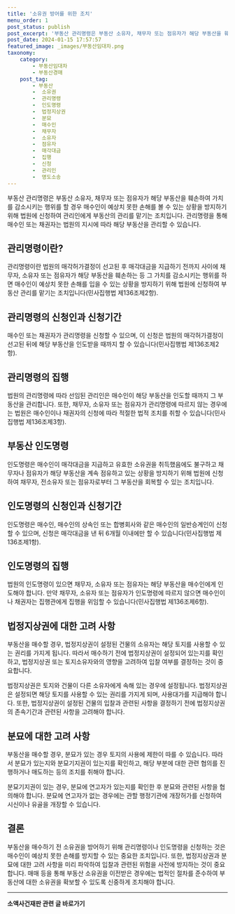 ```yaml
---
title: '소유권 방어를 위한 조치'
menu_order: 1
post_status: publish
post_excerpt: '부동산 관리명령은 부동산 소유자, 채무자 또는 점유자가 해당 부동산을 훼손하여 가치를 감소시키는 행위를 할 경우 매수인이 예상치 못한 손해를 볼 수 있는 상황을 방지하기 위해 법원에 신청하여 관리인에게 부동산의 관리를 맡기는 조치입니다. 관리명령을 통해 매수인 또는 채권자는 법원의 지시에 따라 해당 부동산을 관리할 수 있습니다.'
post_date: 2024-01-15 17:57:57
featured_image: _images/부동산임대차.png
taxonomy:
    category:
        - 부동산임대차
        - 부동산경매
    post_tag:
        - 부동산
        -  소유권
        -  관리명령
        -  인도명령
        -  법정지상권
        -  분묘
        -  매수인
        -  채무자
        -  소유자
        -  점유자
        -  매각대금
        -  집행
        -  신청
        -  관리인
        -  명도소송
---
```



부동산 관리명령은 부동산 소유자, 채무자 또는 점유자가 해당 부동산을 훼손하여 가치를 감소시키는 행위를 할 경우 매수인이 예상치 못한 손해를 볼 수 있는 상황을 방지하기 위해 법원에 신청하여 관리인에게 부동산의 관리를 맡기는 조치입니다. 관리명령을 통해 매수인 또는 채권자는 법원의 지시에 따라 해당 부동산을 관리할 수 있습니다.

## 관리명령이란?

관리명령이란 법원의 매각허가결정이 선고된 후 매각대금을 지급하기 전까지 사이에 채무자, 소유자 또는 점유자가 해당 부동산을 훼손하는 등 그 가치를 감소시키는 행위를 하면 매수인이 예상치 못한 손해를 입을 수 있는 상황을 방지하기 위해 법원에 신청하여 부동산 관리를 맡기는 조치입니다(민사집행법 제136조제2항).

## 관리명령의 신청인과 신청기간

매수인 또는 채권자가 관리명령을 신청할 수 있으며, 이 신청은 법원의 매각허가결정이 선고된 뒤에 해당 부동산을 인도받을 때까지 할 수 있습니다(민사집행법 제136조제2항).

## 관리명령의 집행

법원의 관리명령에 따라 선임된 관리인은 매수인이 해당 부동산을 인도할 때까지 그 부동산을 관리합니다. 또한, 채무자, 소유자 또는 점유자가 관리명령에 따르지 않는 경우에는 법원은 매수인이나 채권자의 신청에 따라 적절한 법적 조치를 취할 수 있습니다(민사집행법 제136조제3항).

## 부동산 인도명령

인도명령은 매수인이 매각대금을 지급하고 유효한 소유권을 취득했음에도 불구하고 채무자나 점유자가 해당 부동산을 계속 점유하고 있는 상황을 방지하기 위해 법원에 신청하여 채무자, 전소유자 또는 점유자로부터 그 부동산을 회복할 수 있는 조치입니다.

## 인도명령의 신청인과 신청기간

인도명령은 매수인, 매수인의 상속인 또는 합병회사와 같은 매수인의 일반승계인이 신청할 수 있으며, 신청은 매각대금을 낸 뒤 6개월 이내에만 할 수 있습니다(민사집행법 제136조제1항).

## 인도명령의 집행

법원의 인도명령이 있으면 채무자, 소유자 또는 점유자는 해당 부동산을 매수인에게 인도해야 합니다. 만약 채무자, 소유자 또는 점유자가 인도명령에 따르지 않으면 매수인이나 채권자는 집행관에게 집행을 위임할 수 있습니다(민사집행법 제136조제6항).

## 법정지상권에 대한 고려 사항

부동산을 매수할 경우, 법정지상권이 설정된 건물의 소유자는 해당 토지를 사용할 수 있는 권리를 가지게 됩니다. 따라서 매수하기 전에 법정지상권이 설정되어 있는지를 확인하고, 법정지상권 또는 토지소유자와의 영향을 고려하여 입찰 여부를 결정하는 것이 중요합니다.

법정지상권은 토지와 건물이 다른 소유자에게 속해 있는 경우에 설정됩니다. 법정지상권은 설정되면 해당 토지를 사용할 수 있는 권리를 가지게 되며, 사용대가를 지급해야 합니다. 또한, 법정지상권이 설정된 건물의 입찰과 관련된 사항을 결정하기 전에 법정지상권의 존속기간과 관련된 사항을 고려해야 합니다.

## 분묘에 대한 고려 사항

부동산을 매수할 경우, 분묘가 있는 경우 토지의 사용에 제한이 따를 수 있습니다. 따라서 분묘가 있는지와 분묘기지권이 있는지를 확인하고, 해당 부분에 대한 관련 협의를 진행하거나 매도하는 등의 조치를 취해야 합니다.

분묘기지권이 있는 경우, 분묘에 연고자가 있는지를 확인한 후 분묘와 관련된 사항을 협의해야 합니다. 분묘에 연고자가 없는 경우에는 관할 행정기관에 개장허가를 신청하여 시신이나 유골을 개장할 수 있습니다.

## 결론

부동산을 매수하기 전 소유권을 방어하기 위해 관리명령이나 인도명령을 신청하는 것은 매수인이 예상치 못한 손해를 방지할 수 있는 중요한 조치입니다. 또한, 법정지상권과 분묘에 대한 고려 사항을 미리 파악하여 입찰과 관련된 위험을 사전에 방지하는 것이 중요합니다. 매매 등을 통해 부동산 소유권을 이전받은 경우에는 법적인 절차를 준수하여 부동산에 대한 소유권을 확보할 수 있도록 신중하게 조치해야 합니다.
<!-- wp:separator -->
<hr class="wp-block-separator has-alpha-channel-opacity"/>
<!-- /wp:separator -->

<!-- wp:group {"backgroundColor":"base","layout":{"type":"constrained"}} -->
<div class="wp-block-group has-base-background-color has-background"><!-- wp:paragraph {"align":"center","fontSize":"medium"} -->
<p class="has-text-align-center has-large-font-size"><strong>소액사건재판 관련 글 바로가기</strong></p>
<!-- /wp:paragraph -->


<!-- wp:latest-posts
{"categories":[{"id":14756,"count":19,"description":"","link":"https://uknowlaw.com/category/%ec%86%8c%ec%95%a1%ec%82%ac%ea%b1%b4%ec%9e%ac%ed%8c%90/","name":"소액사건재판","slug":"소액사건재판","taxonomy":"category","parent":0,"meta":[],"_links":{"self":[{"href":"https://uknowlaw.com/wp-json/wp/v2/categories/14756"}],"collection":[{"href":"https://uknowlaw.com/wp-json/wp/v2/categories"}],"about":[{"href":"https://uknowlaw.com/wp-json/wp/v2/taxonomies/category"}],"wp:post_type":[{"href":"https://uknowlaw.com/wp-json/wp/v2/posts?categories=14756"}],"curies":[{"name":"wp","href":"https://api.w.org/{rel}","templated":true}]}}],"postsToShow":100,"excerptLength":28,"postLayout":"grid","columns":2,"featuredImageAlign":"left","featuredImageSizeSlug":"large","fontSize":"small"} /--></div>
<!-- /wp:group -->